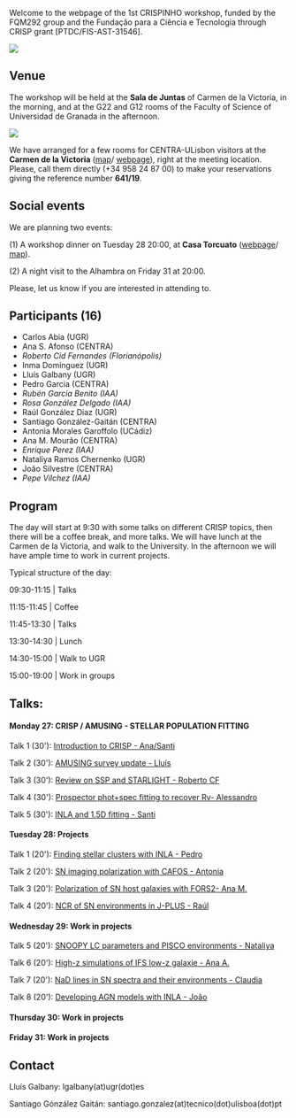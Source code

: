 Welcome to the webpage of the 1st CRISPINHO workshop, funded by the FQM292 group and the Fundação para a
Ciência e Tecnologia through CRISP grant [PTDC/FIS-AST-31546]. 

[![](https://github.com/amusing-muse/crispinho2020/raw/master/group_photo.jpg)](https://github.com/amusing-muse/crispinho2020/raw/master/group_photo_big.jpg)

## Venue

The workshop will be held at the **Sala de Juntas** of Carmen de la Victoria, in the morning, and at the G22 and G12 rooms of the Faculty of Science of Universidad de Granada in the afternoon.

[![](https://github.com/amusing-muse/crispinho2020/raw/master/map.png)](https://www.google.com/maps/dir/Carmen+de+la+Victoria,+Cuesta+del+Chapiz,+9,+18010+Granada/Faculty+of+Sciences+of+the+UGR,+Avenida+de+Fuente+Nueva,+s%2Fn,+18071+Granada/@37.1792554,-3.6077715,15z/data=!3m1!4b1!4m14!4m13!1m5!1m1!1s0xd71fcc9ac4d670b:0x9edd116b4ac23362!2m2!1d-3.5886695!2d37.1808104!1m5!1m1!1s0xd71fcec9131a577:0x2d03f6ab4085cc8e!2m2!1d-3.6096739!2d37.179749!3e2)

We have arranged for a few rooms for CENTRA-ULisbon visitors at the **Carmen de la Victoria** ([map](https://www.google.com/maps/place/Carmen+de+la+Victoria/@37.1792554,-3.6077715,15z/data=!4m5!3m4!1s0xd71fcc9ac4d670b:0x9edd116b4ac23362!8m2!3d37.1808104!4d-3.5886695)/ 
[webpage](http://carmendelavictoria.ugr.es/)), right at the meeting location. Please, call them directly (+34 958 24 87 00) to make your reservations giving the reference number **641/19**.

## Social events

We are planning two events: 

(1) A workshop dinner on Tuesday 28 20:00, at **Casa Torcuato** ([webpage](https://www.casatorcuato.com/)/ 
[map](https://www.google.com/maps/place/Restaurante+andaluz+-+Casa+Torcuato/@37.18394,-3.5937947,20.63z/data=!4m5!3m4!1s0xd71fcc67f5914ab:0xc6e2aea88a5b1a14!8m2!3d37.1839876!4d-3.5936411)).

(2) A night visit to the Alhambra on Friday 31 at 20:00. 

Please, let us know if you are interested in attending to. 

## Participants (16)

- Carlos Abia (UGR)
- Ana S. Afonso (CENTRA)
- *Roberto Cid Fernandes (Florianópolis)*
- Inma Domínguez (UGR)
- Lluís Galbany (UGR)
- Pedro Garcia (CENTRA)
- *Rubén García Benito (IAA)*
- *Rosa González Delgado (IAA)*
- Raúl González Díaz (UGR)
- Santiago González-Gaitán (CENTRA)
- Antonia Morales Garoffolo (UCádiz)
- Ana M. Mourão (CENTRA)
- *Enrique Perez (IAA)* 
- Nataliya Ramos Chernenko (UGR)
- João Silvestre (CENTRA)
- *Pepe Vílchez (IAA)* 

## Program

The day will start at 9:30 with some talks on different CRISP topics, then there will be a coffee break, and more talks. We will have lunch at the Carmen de la Victoria, and walk to the University. In the afternoon we will have ample time to work in current projects.

Typical structure of the day:

 09:30-11:15 | Talks               
 
 11:15-11:45 | Coffee                  
 
 11:45-13:30 | Talks
 
 13:30-14:30 | Lunch                   
 
 14:30-15:00 | Walk to UGR             
 
 15:00-19:00 | Work in groups          

## Talks:

#### Monday 27: CRISP / AMUSING - STELLAR POPULATION FITTING

Talk 1 (30'): [Introduction to CRISP - Ana/Santi](https://github.com/amusing-muse/workshop2/blob/master/talks/file.pdf)

Talk 2 (30'): [AMUSING survey update - Lluís](https://github.com/amusing-muse/workshop2/blob/master/talks/file.pdf)

Talk 3 (30'): [Review on SSP and STARLIGHT - Roberto CF](https://github.com/amusing-muse/workshop2/blob/master/talks/file.pdf)

Talk 4 (30'): [Prospector phot+spec fitting to recover Rv- Alessandro](https://github.com/amusing-muse/workshop2/blob/master/talks/file.pdf)

Talk 5 (30'): [INLA and 1.5D fitting - Santi](https://github.com/amusing-muse/workshop2/blob/master/talks/file.pdf)

#### Tuesday 28:  Projects

Talk 1 (20'): [Finding stellar clusters with INLA - Pedro](https://github.com/amusing-muse/workshop2/blob/master/talks/file.pdf)

Talk 2 (20'): [SN imaging polarization with CAFOS - Antonia](https://github.com/amusing-muse/workshop2/blob/master/talks/file.pdf)

Talk 3 (20'): [Polarization of SN host galaxies with FORS2- Ana M.](https://github.com/amusing-muse/workshop2/blob/master/talks/file.pdf)

Talk 4 (20'): [NCR of SN environments in J-PLUS - Raúl](https://github.com/amusing-muse/workshop2/blob/master/talks/file.pdf)

#### Wednesday 29: Work in projects

Talk 5 (20'): [SNOOPY LC parameters and PISCO environments - Nataliya](https://github.com/amusing-muse/workshop2/blob/master/talks/file.pdf)

Talk 6 (20'): [High-z simulations of IFS low-z galaxie - Ana A.](https://github.com/amusing-muse/workshop2/blob/master/talks/file.pdf)

Talk 7 (20'): [NaD lines in SN spectra and their environments - Claudia](https://github.com/amusing-muse/workshop2/blob/master/talks/file.pdf)

Talk 8 (20'): [Developing AGN models with INLA - João](https://github.com/amusing-muse/workshop2/blob/master/talks/file.pdf)

#### Thursday 30: Work in projects

#### Friday 31: Work in projects


## Contact

Lluís Galbany: lgalbany(at)ugr(dot)es

Santiago Gónzález Gaitán: santiago.gonzalez(at)tecnico(dot)ulisboa(dot)pt
